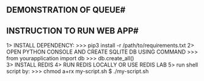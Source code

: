 ## DEMONSTRATION OF QUEUE#
## INSTRUCTION TO RUN WEB APP#
1> INSTALL DEPENDENCY: 
        >>> pip3 install -r /path/to/requirements.txt
2> OPEN PYTHON CONSOLE AND CREATE SQLITE DB USING COMMAND 
        >>> from yourapplication import db
        >>> db.create_all()    
3> INSTALL REDIS
4> RUN REDIS LOCALLY OR USE REDIS LAB
5> run shell script by:
        >>> chmod a+rx my-script.sh
                $ ./my-script.sh



